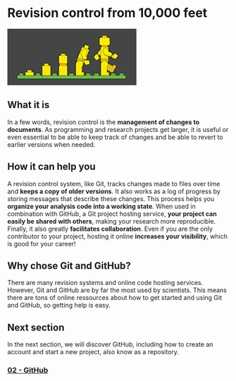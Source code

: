 # Revision control from 10,000 feet

![image](../images/00_ControlVersion.jpg)

## What it is

In a few words, revision control is the **management of changes to documents**.
As programming and research projects get larger, it is useful or even essential
to be able to keep track of changes and be able to revert to earlier versions
when needed.

## How it can help you

A revision control system, like Git, tracks changes made to files over time and
**keeps a copy of older versions**. It also works as a log of progress by
storing messages that describe these changes. This process helps you **organize
your analysis code into a working state**. When used in combination with
GitHub, a Git project hosting service, **your project can easily be shared with
others**, making your research more reproducible. Finally, it also greatly
**facilitates collaboration**. Even if you are the only contributor to your
project, hosting it online **increases your visibility**, which is good for
your career!

## Why chose Git and GitHub?

There are many revision systems and online code hosting services. However, Git
and GitHub are by far the most used by scientists. This means there are tons of
online ressources about how to get started and using Git and GitHub, so getting
help is easy.

## Next section

In the next section, we will discover GitHub, including how to create an
account and start a new project, also know as a repository.

### [02 - GitHub](02_github.md)

